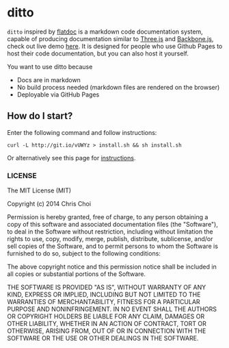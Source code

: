 # ditto
`ditto` inspired by [flatdoc](http://ricostacruz.com/flatdoc/) is a markdown code
documentation system, capable of producing documentation similar to
[Three.js][2] and [Backbone.js][3], check out live demo [here][1]. It is
designed for people who use Github Pages to host their code documentation, but
you can also host it yourself.

You want to use ditto because
- Docs are in markdown
- No build process needed (markdown files are rendered on the browser)
- Deployable via GitHub Pages



## How do I start?
Enter the following command and follow instructions:


    curl -L http://git.io/vUWYz > install.sh && sh install.sh


Or alternatively see this page for [instructions][4].



### LICENSE

The MIT License (MIT)

Copyright (c) 2014 Chris Choi

Permission is hereby granted, free of charge, to any person obtaining a copy
of this software and associated documentation files (the "Software"), to deal
in the Software without restriction, including without limitation the rights
to use, copy, modify, merge, publish, distribute, sublicense, and/or sell
copies of the Software, and to permit persons to whom the Software is
furnished to do so, subject to the following conditions:

The above copyright notice and this permission notice shall be included in
all copies or substantial portions of the Software.

THE SOFTWARE IS PROVIDED "AS IS", WITHOUT WARRANTY OF ANY KIND, EXPRESS OR
IMPLIED, INCLUDING BUT NOT LIMITED TO THE WARRANTIES OF MERCHANTABILITY,
FITNESS FOR A PARTICULAR PURPOSE AND NONINFRINGEMENT. IN NO EVENT SHALL THE
AUTHORS OR COPYRIGHT HOLDERS BE LIABLE FOR ANY CLAIM, DAMAGES OR OTHER
LIABILITY, WHETHER IN AN ACTION OF CONTRACT, TORT OR OTHERWISE, ARISING FROM,
OUT OF OR IN CONNECTION WITH THE SOFTWARE OR THE USE OR OTHER DEALINGS IN
THE SOFTWARE.



[1]: http://chutsu.github.io/ditto
[2]: http://threejs.org/docs/
[3]: http://backbonejs.org/
[4]: http://chutsu.github.io/ditto/#docs/how_do_i_use_ditto
